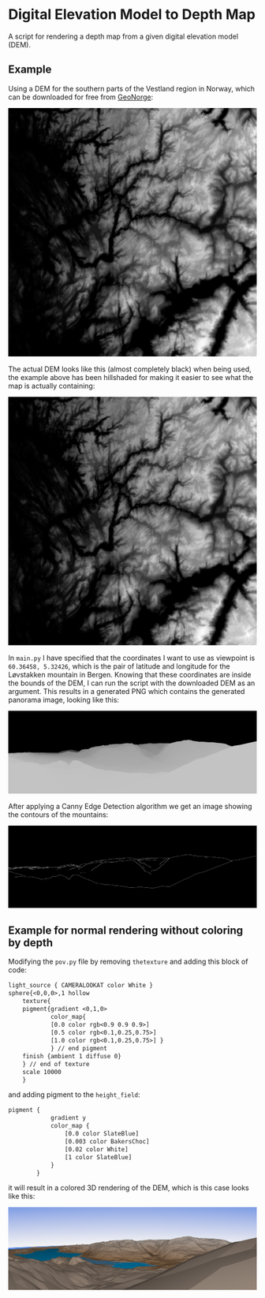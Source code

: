 # Digital Elevation Model to Depth Map

A script for rendering a depth map from a given digital elevation model (DEM).

## Example

Using a DEM for the southern parts of the Vestland region in Norway, which can be downloaded for free from [GeoNorge](https://kartkatalog.geonorge.no/nedlasting):

![Hillshaded-RAW Digital Elevation File](assets/raw_dem_hillshaded.png)

The actual DEM looks like this (almost completely black) when being used, the example above has been hillshaded for making it easier to see what the map is actually containing:

![RAW Digital Elevation File](assets/raw_dem.png)

In `main.py` I have specified that the coordinates I want to use as viewpoint is `60.36458, 5.32426`, which is the pair of latitude and longitude for the Løvstakken mountain in Bergen. Knowing that these coordinates are inside the bounds of the DEM, I can run the script with the downloaded DEM as an argument. This results in a generated PNG which contains the generated panorama image, looking like this:

![POV-Ray Result](assets/depth_map_example.png)

After applying a Canny Edge Detection algorithm we get an image showing the contours of the mountains:

![POV-Ray Result](assets/canny_example.png)

## Example for normal rendering without coloring by depth

Modifying the `pov.py` file by removing `thetexture` and adding this block of code:

```
light_source { CAMERALOOKAT color White }
sphere{<0,0,0>,1 hollow
    texture{
    pigment{gradient <0,1,0>
            color_map{
            [0.0 color rgb<0.9 0.9 0.9>]
            [0.5 color rgb<0.1,0.25,0.75>]
            [1.0 color rgb<0.1,0.25,0.75>] }
            } // end pigment
    finish {ambient 1 diffuse 0}
    } // end of texture
    scale 10000
    }
```

and adding pigment to the `height_field`:

```
pigment {
            gradient y
            color_map {
                [0.0 color SlateBlue]
                [0.003 color BakersChoc]
                [0.02 color White]
                [1 color SlateBlue]
            }
        }
```

it will result in a colored 3D rendering of the DEM, which is this case looks like this:

![POV-Ray Result](assets/colored_dem.png)
